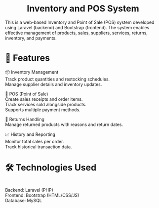 <p align="center"> <h1 align="center">Inventory and POS System</h1>
This is a web-based Inventory and Point of Sale (POS) system developed using Laravel (backend) and Bootstrap (frontend). The system enables effective management of products, sales, suppliers, services, returns, inventory, and payments.
</p>

<p>
<h1 font="bold">🧩 Features</h1>
📦 Inventory Management<br>
Track product quantities and restocking schedules.<br>
Manage supplier details and inventory updates.<br>

🧾 POS (Point of Sale) <br>
Create sales receipts and order items. <br>
Track services sold alongside products.<br>
Supports multiple payment methods. <br>

🔁 Returns Handling <br>
Manage returned products with reasons and return dates. <br>

📈 History and Reporting <br>
Monitor total sales per order. <br>
Track historical transaction data.<br>
</p>

<p>
<h1 font="bold">🛠️ Technologies Used</h1> <br>
Backend: Laravel (PHP) <br> 
Frontend: Bootstrap (HTML/CSS/JS) <br>
Database: MySQL <br>
</p>
